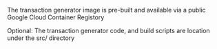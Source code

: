 The transaction generator image is pre-built and available via a
public Google Cloud Container Registory

Optional:
  The transaction generator code, and build scripts are location under the
    src/ directory
